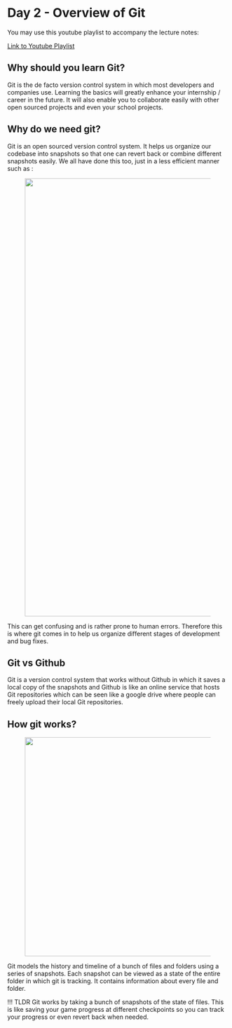 # Day 2 - Overview of Git

You may use this youtube playlist to accompany the lecture notes:

<a href="https://www.youtube.com/playlist?list=PL_D88w5Aragp5062QqlgDrUkDl2-kgv79" target="_blank">Link to 
Youtube Playlist</a>

## Why should you learn Git?
Git is the de facto version control system in which most developers and companies use. Learning the basics will greatly enhance your internship / career in the future. It will also enable you to collaborate easily with other open sourced projects and even your school projects.

## Why do we need git?
Git is an open sourced version control system. It helps us organize our codebase into snapshots so that one can revert back or combine different snapshots easily. We all have done this too, just in a less efficient manner such as :

<figure>
  <img src="../imgs/git/purpose.png" width="1000"/>
</figure>

This can get confusing and is rather prone to human errors. Therefore this is where git comes in to help us organize different stages of development and bug fixes.

## Git vs Github
Git is a version control system that works without Github in which it saves a local copy of the snapshots and Github is like an online service that hosts Git repositories which can be seen like a google drive where people can freely upload their local Git repositories.

## How git works?
<figure>
  <img src="../imgs/git/overview.png" width="500" />
</figure>

Git models the history and timeline of a bunch of files and folders using a series of snapshots. Each snapshot can be viewed as a state of the entire folder in which git is tracking. It contains information about every file and folder.

!!! TLDR
    Git works by taking a bunch of snapshots of the state of files. This is like saving your game progress at different checkpoints so you can track your progress or even revert back when needed.
